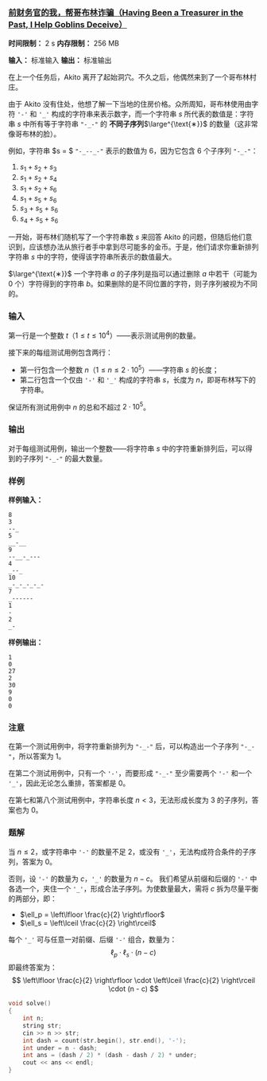 ### [前财务官的我，帮哥布林诈骗（Having Been a Treasurer in the Past, I Help Goblins Deceive）](https://codeforces.com/problemset/problem/2072/B)

**时间限制：** 2 s
**内存限制：** 256 MB

**输入：** 标准输入
**输出：** 标准输出



在上一个任务后，Akito 离开了起始洞穴。不久之后，他偶然来到了一个哥布林村庄。

由于 Akito 没有住处，他想了解一下当地的住房价格。众所周知，哥布林使用由字符 `'-'` 和 `'_'` 构成的字符串来表示数字，而一个字符串 $s$ 所代表的数值是：字符串 $s$ 中所有等于字符串 `"-_-"` 的 **不同子序列**$\large^{\text{∗}}$ 的数量（这非常像哥布林的脸）。

例如，字符串 $s = $ `"-_--_-"` 表示的数值为 $6$，因为它包含 $6$ 个子序列 `"-_-"`：

1. $s_1 + s_2 + s_3$
2. $s_1 + s_2 + s_4$
3. $s_1 + s_2 + s_6$
4. $s_1 + s_5 + s_6$
5. $s_3 + s_5 + s_6$
6. $s_4 + s_5 + s_6$

一开始，哥布林们随机写了一个字符串数 $s$ 来回答 Akito 的问题，但随后他们意识到，应该想办法从旅行者手中拿到尽可能多的金币。于是，他们请求你重新排列字符串 $s$ 中的字符，使得该字符串所表示的数值最大。



$\large^{\text{∗}}$ 一个字符串 $a$ 的子序列是指可以通过删除 $a$ 中若干（可能为 $0$ 个）字符得到的字符串 $b$。如果删除的是不同位置的字符，则子序列被视为不同的。







### 输入

第一行是一个整数 $t$（$1 \le t \le 10^4$）——表示测试用例的数量。

接下来的每组测试用例包含两行：

* 第一行包含一个整数 $n$（$1 \le n \le 2 \cdot 10^5$）——字符串 $s$ 的长度；
* 第二行包含一个仅由 `'-'` 和 `'_'` 构成的字符串 $s$，长度为 $n$，即哥布林写下的字符串。

保证所有测试用例中 $n$ 的总和不超过 $2 \cdot 10^5$。





### 输出

对于每组测试用例，输出一个整数——将字符串 $s$ 中的字符重新排列后，可以得到的子序列 `"-_-"` 的最大数量。





### 样例

**样例输入：**

```
8
3
--_
5
__-__
9
--__-_---
4
_--_
10
_-_-_-_-_-
7
_------
1
-
2
_-
```



**样例输出：**

```
1
0
27
2
30
9
0
0
```





### 注意

在第一个测试用例中，将字符重新排列为 `"-_-"` 后，可以构造出一个子序列 `"-_-"`，所以答案为 $1$。

在第二个测试用例中，只有一个 `'-'`，而要形成 `"-_-"` 至少需要两个 `'-'` 和一个 `'_'`，因此无论怎么重排，答案都是 $0$。

在第七和第八个测试用例中，字符串长度 $n < 3$，无法形成长度为 $3$ 的子序列，答案也为 $0$。





### 题解

当 $n \le 2$，或字符串中 `'-'` 的数量不足 2，或没有 `'_'`，无法构成符合条件的子序列，答案为 $0$。

否则，设 `'-'` 的数量为 $c$，`'_'` 的数量为 $n - c$。
 我们希望从前缀和后缀的 `'-'` 中各选一个，夹住一个 `'_'`，形成合法子序列。为使数量最大，需将 $c$ 拆为尽量平衡的两部分，即：

- $\ell_p = \left\lfloor \frac{c}{2} \right\rfloor$
- $\ell_s = \left\lceil \frac{c}{2} \right\rceil$

每个 `'_'` 可与任意一对前缀、后缀 `'-'` 组合，数量为：
$$
\ell_p \cdot \ell_s \cdot (n - c)
$$
即最终答案为：
$$
\left\lfloor \frac{c}{2} \right\rfloor \cdot \left\lceil \frac{c}{2} \right\rceil \cdot (n - c)
$$


```cpp
void solve()
{
    int n;
    string str;
    cin >> n >> str;
    int dash = count(str.begin(), str.end(), '-');
    int under = n - dash;
    int ans = (dash / 2) * (dash - dash / 2) * under;
    cout << ans << endl;
}
```
